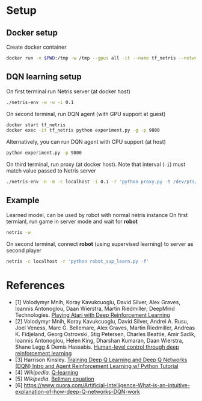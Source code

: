 # Setup
## Docker setup
Create docker container
```bash
docker run -v $PWD:/tmp -w /tmp --gpus all -it --name tf_netris --network host tensorflow/tensorflow:latest-gpu-py3
```

## DQN learning setup
On first terminal run Netris server (at docker host)
```bash
./netris-env -w -u -i 0.1
```

On second terminal, run DQN agent (with GPU support at guest)
```bash
docker start tf_netris
docker exec -it tf_netris python experiment.py -g -p 9800
```

Alternatively, you can run DQN agent with CPU support (at host)
```bash
python experiment.py -p 9800
```

On third terminal, run proxy (at docker host). Note that interval (`-i`) must match value passed to Netris server
```bash
./netris-env -n -m -c localhost -i 0.1 -r 'python proxy.py -t /dev/pts/3 -p 9800'
```

## Example
Learned model, can be used by robot with normal netris instance
On first termianl, run game in server mode and wait for **robot**
```bash
netris -w
```
On second terminal, connect **robot** (using supervised learning) to server as second player
```bash
netris -c localhost -r 'python robot_sup_learn.py -f'
```

# References
* [1] Volodymyr Mnih, Koray Kavukcuoglu, David Silver, Alex Graves, Ioannis Antonoglou, Daan Wierstra, Martin Riedmiller; DeepMind Technologies. [Playing Atari with Deep Reinforcement Learning](https://arxiv.org/pdf/1312.5602.pdf)
* [2] Volodymyr Mnih, Koray Kavukcuoglu, David Silver, Andrei A. Rusu, Joel Veness, Marc G. Bellemare, Alex Graves, Martin Riedmiller, Andreas K. Fidjeland, Georg Ostrovski, Stig Petersen, Charles Beattie, Amir Sadik, Ioannis Antonoglou, Helen King, Dharshan Kumaran, Daan Wierstra, Shane Legg & Demis Hassabis. [Human-level control through deep reinforcement learning](https://web.stanford.edu/class/psych209/Readings/MnihEtAlHassibis15NatureControlDeepRL.pdf)
* [3] Harrison Kinsley. [Training Deep Q Learning and Deep Q Networks (DQN) Intro and Agent Reinforcement Learning w/ Python Tutorial](https://pythonprogramming.net/training-deep-q-learning-dqn-reinforcement-learning-python-tutorial/)
* [4] *Wikipedia*. [Q-learning](https://en.wikipedia.org/wiki/Q-learning#Algorithm)
* [5] *Wikipedia*. [Bellman equation](https://en.wikipedia.org/wiki/Bellman_equation)
* [6] https://www.quora.com/Artificial-Intelligence-What-is-an-intuitive-explanation-of-how-deep-Q-networks-DQN-work